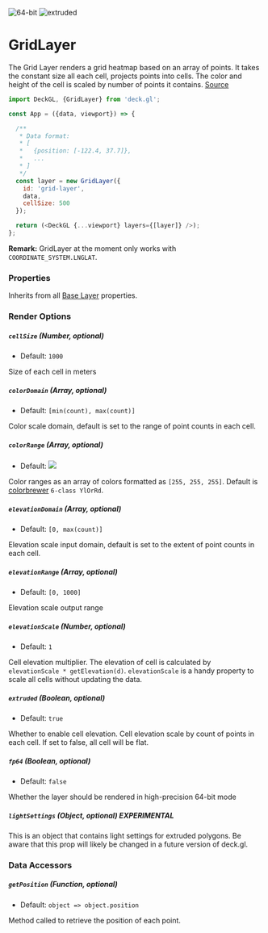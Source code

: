 <!-- INJECT:"GridLayerDemo" -->

<p class="badges">
  <img src="https://img.shields.io/badge/64--bit-support-blue.svg?style=flat-square" alt="64-bit" />
  <img src="https://img.shields.io/badge/extruded-yes-blue.svg?style=flat-square" alt="extruded" />
</p>

# GridLayer

The Grid Layer renders a grid heatmap based on an array of points.
It takes the constant size all each cell, projects points into cells. The color
and height of the cell is scaled by number of points it contains.
[Source](https://github.com/uber/deck.gl/tree/master/src/layers/core/grid-layer)

```js
import DeckGL, {GridLayer} from 'deck.gl';

const App = ({data, viewport}) => {

  /**
   * Data format:
   * [
   *   {position: [-122.4, 37.7]},
   *   ...
   * ]
   */
  const layer = new GridLayer({
    id: 'grid-layer',
    data,
    cellSize: 500
  });

  return (<DeckGL {...viewport} layers={[layer]} />);
};
```

**Remark:** GridLayer at the moment only works with `COORDINATE_SYSTEM.LNGLAT`.

### Properties

Inherits from all [Base Layer](/docs/api-reference/base-layer.md) properties.

### Render Options

##### `cellSize` (Number, optional)

- Default: `1000`

Size of each cell in meters

##### `colorDomain` (Array, optional)

- Default: `[min(count), max(count)]`

Color scale domain, default is set to the range of point counts in each cell.

##### `colorRange` (Array, optional)

- Default: <img src="/demo/src/static/images/colorbrewer_YlOrRd_6.png"/></a>

Color ranges as an array of colors formatted as `[255, 255, 255]`. Default is
[colorbrewer](http://colorbrewer2.org/#type=sequential&scheme=YlOrRd&n=6) `6-class YlOrRd`.

##### `elevationDomain` (Array, optional)

- Default: `[0, max(count)]`

Elevation scale input domain, default is set to the extent of point counts in each cell.

##### `elevationRange` (Array, optional)

- Default: `[0, 1000]`

Elevation scale output range

##### `elevationScale` (Number, optional)

- Default: `1`

Cell elevation multiplier. The elevation of cell is calculated by
`elevationScale * getElevation(d)`.
`elevationScale` is a handy property to scale all cells without updating the data.

##### `extruded` (Boolean, optional)

- Default: `true`

Whether to enable cell elevation. Cell elevation scale by count of points in each cell. If set to false, all cell will be flat.

##### `fp64` (Boolean, optional)

- Default: `false`

Whether the layer should be rendered in high-precision 64-bit mode

##### `lightSettings` (Object, optional) **EXPERIMENTAL**

This is an object that contains light settings for extruded polygons.
Be aware that this prop will likely be changed in a future version of deck.gl.

### Data Accessors

##### `getPosition` (Function, optional)

- Default: `object => object.position`

Method called to retrieve the position of each point.
